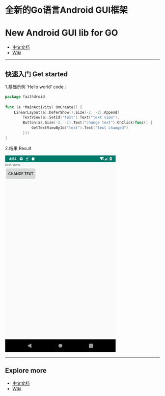 # 全新的Go语言Android GUI框架
# New Android GUI lib for GO 

- [中文文档](https://github.com/gofaith/faithdroid/wiki/%E5%BF%AB%E9%80%9F%E5%BC%80%E5%A7%8B)
- [Wiki](https://github.com/gofaith/faithdroid/wiki)

---
## 快速入门 Get started

1.基础示例 'Hello world' code :

```Go
package faithdroid

func (a *MainActivity) OnCreate() {
	LinearLayout(a).DeferShow().Size(-2, -2).Append(
		TextView(a).SetId("text").Text("text view"),
		Button(a).Size(-2, -1).Text("change text").OnClick(func() {
			GetTextViewById("text").Text("text changed")
		}))
}
```
2.结果 Result

![hello](https://github.com/gofaith/faithdroid/blob/master/res/hello.jpeg?raw=true)

---

## Explore more

- [中文文档](https://github.com/gofaith/faithdroid/wiki/%E7%9B%AE%E5%BD%95)
- [Wiki](https://github.com/gofaith/faithdroid/wiki)
